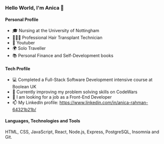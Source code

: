 ### Hello World, I'm Anica 👋

#### Personal Profile
- 🎓 Nursing at the University of Nottingham
- 👩🏻‍🔬 Professional Hair Transplant Technician
- 🎥 Youtuber
- 🌍 Solo Traveller
- 📚 Personal Finance and Self-Development books

#### Tech Profile
- 💻 Completed a Full-Stack Software Development intensive course at Boolean UK
- 👯 Currently improving my problem solving skills on CodeWars
- 🤔 I am looking for a job as a Front-End Developer
- 📫 My LinkedIn profile: https://www.linkedin.com/in/anica-rahman-64321b21b/

#### Languages, Technologies and Tools
HTML, CSS, JavaScript, React, Node.js, Express, PostgreSQL, Insomnia and Git.


